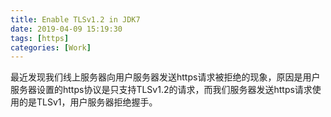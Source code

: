 ```yaml
---
title: Enable TLSv1.2 in JDK7
date: 2019-04-09 15:19:30
tags: [https]
categories: [Work]
---
```


最近发现我们线上服务器向用户服务器发送https请求被拒绝的现象，原因是用户服务器设置的https协议是只支持TLSv1.2的请求，而我们服务器发送https请求使用的是TLSv1，用户服务器拒绝握手。

